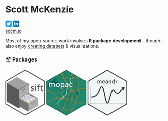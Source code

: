 # Scott McKenzie
[<img src = "https://github.com/edent/SuperTinyIcons/blob/master/images/svg/twitter.svg" width = 20/>](https://twitter.com/sccmckenzie) [<img src = "https://github.com/edent/SuperTinyIcons/blob/master/images/svg/linkedin.svg" width = 20/>](https://www.linkedin.com/in/sccmckenzie/)
<br>
[sccm.io](https://sccm.io)

Most of my open-source work involves **R package development** - though I also enjoy [creating datasets](https://sccm.io/post/mopac-dataset/) & visualizations.

### 📦 Packages
[<img src = "https://github.com/sccmckenzie/sift/blob/main/man/figures/logo.png" width = 125/>](https://github.com/sccmckenzie/sift)
[<img src = "https://github.com/sccmckenzie/mopac/blob/master/man/figures/logo.png" width = 125/>](https://github.com/sccmckenzie/mopac)
[<img src = "https://github.com/sccmckenzie/meandr/blob/master/man/figures/logo.png" width = 125/>](https://github.com/sccmckenzie/meandr)
